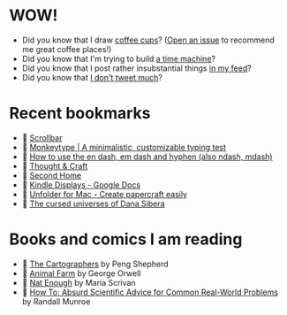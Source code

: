 # WOW!

- Did you know that I draw [coffee cups](https://papercups.mamuso.net/)? ([Open an issue](https://github.com/mamuso/papercups/issues) to recommend me great coffee places!)
- Did you know that I'm trying to build [a time machine](https://github.com/mamuso/fluxcapacitor)?
- Did you know that I post rather insubstantial things [in my feed](https://feed.mamuso.net/)?
- Did you know that [I don't tweet much](https://twitter.com/mamuso)?

# Recent bookmarks

- 👀 [Scrollbar](https://scrollbar.app/)
- 👀 [Monkeytype | A minimalistic, customizable typing test](https://monkeytype.com/)
- 👀 [How to use the en dash, em dash and hyphen (also ndash, mdash)](https://www.punctuationmatters.com/en-dash-em-dash-hyphen/)
- 👀 [Thought & Craft](https://thoughtandcraft.com/)
- 👀 [Second Home](https://www.second.dev/)
- 👀 [Kindle Displays - Google Docs](https://docs.google.com/document/d/1efF6TXezl_2qaeZ6pHMScXSmOJ4cs2WRLA-s90eySSA/preview)
- 👀 [Unfolder for Mac - Create papercraft easily](https://www.unfolder.app/)
- 👀 [The cursed universes of Dana Sibera](https://newsletter.shifthappens.site/archive/the-cursed-universes-of-dana-sibera/)


# Books and comics I am reading

- 📘 [The Cartographers](https://www.goodreads.com/book/show/56224531) by Peng Shepherd
- 📘 [Animal Farm](https://www.goodreads.com/book/show/8349198) by George Orwell
- 📘 [Nat Enough](https://www.goodreads.com/book/show/45714795) by Maria Scrivan
- 📘 [How To: Absurd Scientific Advice for Common Real-World Problems](https://www.goodreads.com/book/show/43851501) by Randall Munroe

